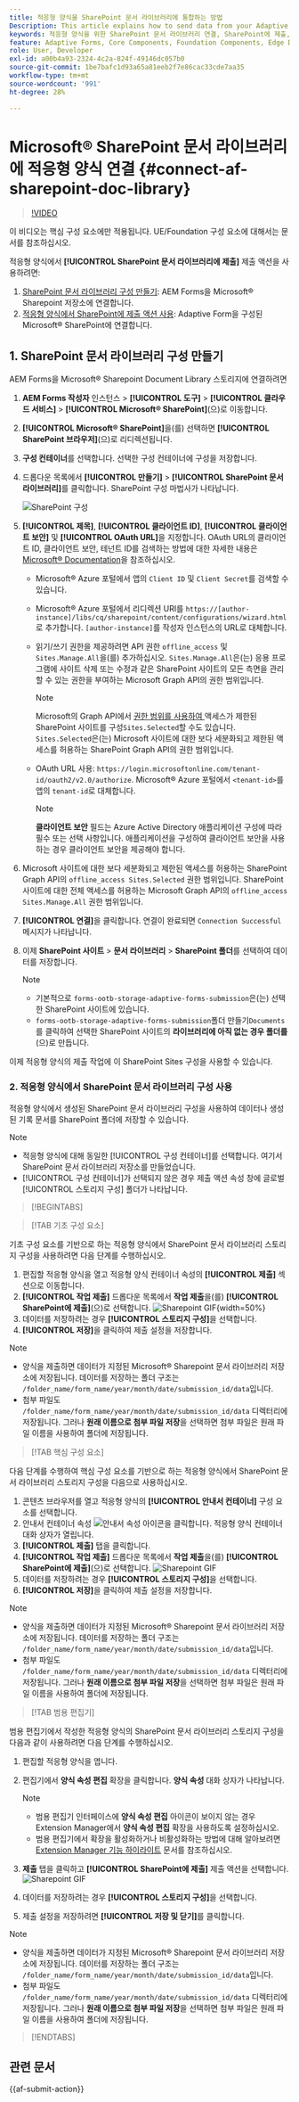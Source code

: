 ```yaml
---
title: 적응형 양식을 SharePoint 문서 라이브러리에 통합하는 방법
Description: This article explains how to send data from your Adaptive Form to a SharePoint  Document library when you submit the form.
keywords: 적응형 양식을 위한 SharePoint 문서 라이브러리 연결, SharePoint에 제출, SharePoint 문서 라이브러리 구성 만들기, 적응형 양식에서 SharePoint에 제출 액션을 사용, AEM Forms 데이터 모델 SharePoint 문서 라이브러리, Forms 데이터 모델 SharePoint 문서 라이브러리, Forms 데이터 모델을 SharePoint 문서 라이브러리에 통합
feature: Adaptive Forms, Core Components, Foundation Components, Edge Delivery Services
role: User, Developer
exl-id: a00b4a93-2324-4c2a-824f-49146dc057b0
source-git-commit: 1be7bafc1d93a65a81eeb2f7e86cac33cde7aa35
workflow-type: tm+mt
source-wordcount: '991'
ht-degree: 28%

---
```


# Microsoft® SharePoint 문서 라이브러리에 적응형 양식 연결 {#connect-af-sharepoint-doc-library}

>[!VIDEO](https://video.tv.adobe.com/v/3444368/formautomation-productivitytools-adaptiveforms--sharepointintegration-documentlibrary/?quality=12&learn=on)

<span> 이 비디오는 핵심 구성 요소에만 적용됩니다. UE/Foundation 구성 요소에 대해서는 문서를 참조하십시오.</span>


적응형 양식에서 **[!UICONTROL SharePoint 문서 라이브러리에 제출]** 제출 액션을 사용하려면:

1. [SharePoint 문서 라이브러리 구성 만들기](#1-create-a-sharepoint-document-library-configuration): AEM Forms을 Microsoft® Sharepoint 저장소에 연결합니다.
2. [적응형 양식에서 SharePoint에 제출 액션 사용](#2-use-sharepoint-document-library-configuration-in-an-adaptive-form): Adaptive Form을 구성된 Microsoft® SharePoint에 연결합니다.

## &#x200B;1. SharePoint 문서 라이브러리 구성 만들기

AEM Forms을 Microsoft® Sharepoint Document Library 스토리지에 연결하려면

1. **AEM Forms 작성자** 인스턴스 > **[!UICONTROL 도구]** > **[!UICONTROL 클라우드 서비스]** > **[!UICONTROL Microsoft® SharePoint]**(으)로 이동합니다.
1. **[!UICONTROL Microsoft® SharePoint]**&#x200B;을(를) 선택하면 **[!UICONTROL SharePoint 브라우저]**(으)로 리디렉션됩니다.
1. **구성 컨테이너**&#x200B;를 선택합니다. 선택한 구성 컨테이너에 구성을 저장합니다.
1. 드롭다운 목록에서 **[!UICONTROL 만들기]** > **[!UICONTROL SharePoint 문서 라이브러리]**&#x200B;를 클릭합니다. SharePoint 구성 마법사가 나타납니다.

   ![SharePoint 구성](/help/forms/assets/sharepoint_configuration.png)

1. **[!UICONTROL 제목]**, **[!UICONTROL 클라이언트 ID]**, **[!UICONTROL 클라이언트 보안]** 및 **[!UICONTROL OAuth URL]**&#x200B;을 지정합니다. OAuth URL의 클라이언트 ID, 클라이언트 보안, 테넌트 ID를 검색하는 방법에 대한 자세한 내용은 [Microsoft® Documentation](https://learn.microsoft.com/en-us/graph/auth-register-app-v2)을 참조하십시오.
   * Microsoft® Azure 포털에서 앱의 `Client ID` 및 `Client Secret`를 검색할 수 있습니다.
   * Microsoft® Azure 포털에서 리디렉션 URI를 `https://[author-instance]/libs/cq/sharepoint/content/configurations/wizard.html`로 추가합니다. `[author-instance]`를 작성자 인스턴스의 URL로 대체합니다.
   * 읽기/쓰기 권한을 제공하려면 API 권한 `offline_access` 및 `Sites.Manage.All`을(를) 추가하십시오. `Sites.Manage.All`은(는) 응용 프로그램에 사이트 삭제 또는 수정과 같은 SharePoint 사이트의 모든 측면을 관리할 수 있는 권한을 부여하는 Microsoft Graph API의 권한 범위입니다.

     >[!NOTE]
     >
     > Microsoft의 Graph API에서 [ 권한 범위를 사용하여 ](/help/forms/configure-sharepoint-site-limited-access.md)액세스가 제한된 SharePoint 사이트를 구성`Sites.Selected`할 수도 있습니다. `Sites.Selected`은(는) Microsoft 사이트에 대한 보다 세분화되고 제한된 액세스를 허용하는 SharePoint Graph API의 권한 범위입니다.

   * OAuth URL 사용: `https://login.microsoftonline.com/tenant-id/oauth2/v2.0/authorize`. Microsoft® Azure 포털에서 `<tenant-id>`를 앱의 `tenant-id`로 대체합니다.

     >[!NOTE]
     >
     > **클라이언트 보안** 필드는 Azure Active Directory 애플리케이션 구성에 따라 필수 또는 선택 사항입니다. 애플리케이션을 구성하여 클라이언트 보안을 사용하는 경우 클라이언트 보안을 제공해야 합니다.

1. Microsoft 사이트에 대한 보다 세분화되고 제한된 액세스를 허용하는 SharePoint Graph API의 `offline_access Sites.Selected` 권한 범위입니다. SharePoint 사이트에 대한 전체 액세스를 허용하는 Microsoft Graph API의 `offline_access Sites.Manage.All` 권한 범위입니다.
1. **[!UICONTROL 연결]**&#x200B;을 클릭합니다. 연결이 완료되면 `Connection Successful` 메시지가 나타납니다.

1. 이제 **SharePoint 사이트** > **문서 라이브러리** > **SharePoint 폴더**&#x200B;를 선택하여 데이터를 저장합니다.

   >[!NOTE]
   >
   >* 기본적으로 `forms-ootb-storage-adaptive-forms-submission`은(는) 선택한 SharePoint 사이트에 있습니다.
   >* `forms-ootb-storage-adaptive-forms-submission`폴더 만들기`Documents`를 클릭하여 선택한 SharePoint 사이트의 **라이브러리에 아직 없는 경우 폴더를**(으)로 만듭니다.

이제 적응형 양식의 제출 작업에 이 SharePoint Sites 구성을 사용할 수 있습니다.

### &#x200B;2. 적응형 양식에서 SharePoint 문서 라이브러리 구성 사용

적응형 양식에서 생성된 SharePoint 문서 라이브러리 구성을 사용하여 데이터나 생성된 기록 문서를 SharePoint 폴더에 저장할 수 있습니다.

>[!NOTE]
>
> * 적응형 양식에 대해 동일한 [!UICONTROL 구성 컨테이너]를 선택합니다. 여기서 SharePoint 문서 라이브러리 저장소를 만들었습니다.
> * [!UICONTROL 구성 컨테이너]가 선택되지 않은 경우 제출 액션 속성 창에 글로벌 [!UICONTROL 스토리지 구성] 폴더가 나타납니다.

>[!BEGINTABS]

>[!TAB 기초 구성 요소]

기초 구성 요소를 기반으로 하는 적응형 양식에서 SharePoint 문서 라이브러리 스토리지 구성을 사용하려면 다음 단계를 수행하십시오.

1. 편집할 적응형 양식을 열고 적응형 양식 컨테이너 속성의 **[!UICONTROL 제출]** 섹션으로 이동합니다.
1. **[!UICONTROL 작업 제출]** 드롭다운 목록에서 **작업 제출**&#x200B;을(를) **[!UICONTROL SharePoint에 제출]**(으)로 선택합니다.
   ![Sharepoint GIF](/help/forms/assets/submit-to-sharepoint-fc.png){width=50%}
1. 데이터를 저장하려는 경우 **[!UICONTROL 스토리지 구성]**&#x200B;을 선택합니다.
1. **[!UICONTROL 저장]**&#x200B;을 클릭하여 제출 설정을 저장합니다.

>[!NOTE]
>
> * 양식을 제출하면 데이터가 지정된 Microsoft® Sharepoint 문서 라이브러리 저장소에 저장됩니다. 데이터를 저장하는 폴더 구조는 `/folder_name/form_name/year/month/date/submission_id/data`입니다.
> * 첨부 파일도 `/folder_name/form_name/year/month/date/submission_id/data` 디렉터리에 저장됩니다. 그러나 **원래 이름으로 첨부 파일 저장**&#x200B;을 선택하면 첨부 파일은 원래 파일 이름을 사용하여 폴더에 저장됩니다.

>[!TAB 핵심 구성 요소]

다음 단계를 수행하여 핵심 구성 요소를 기반으로 하는 적응형 양식에서 SharePoint 문서 라이브러리 스토리지 구성을 다음으로 사용하십시오.

1. 콘텐츠 브라우저를 열고 적응형 양식의 **[!UICONTROL 안내서 컨테이너]** 구성 요소를 선택합니다.
1. 안내서 컨테이너 속성 ![안내서 속성](/help/forms/assets/configure-icon.svg) 아이콘을 클릭합니다. 적응형 양식 컨테이너 대화 상자가 열립니다.
1. **[!UICONTROL 제출]** 탭을 클릭합니다.
1. **[!UICONTROL 작업 제출]** 드롭다운 목록에서 **작업 제출**&#x200B;을(를) **[!UICONTROL SharePoint에 제출]**(으)로 선택합니다.
   ![Sharepoint GIF](/help/forms/assets/sharedrive-video.gif)
1. 데이터를 저장하려는 경우 **[!UICONTROL 스토리지 구성]**&#x200B;을 선택합니다.
1. **[!UICONTROL 저장]**&#x200B;을 클릭하여 제출 설정을 저장합니다.

>[!NOTE]
>
> * 양식을 제출하면 데이터가 지정된 Microsoft® Sharepoint 문서 라이브러리 저장소에 저장됩니다. 데이터를 저장하는 폴더 구조는 `/folder_name/form_name/year/month/date/submission_id/data`입니다.
> * 첨부 파일도 `/folder_name/form_name/year/month/date/submission_id/data` 디렉터리에 저장됩니다. 그러나 **원래 이름으로 첨부 파일 저장**&#x200B;을 선택하면 첨부 파일은 원래 파일 이름을 사용하여 폴더에 저장됩니다.

>[!TAB 범용 편집기]

범용 편집기에서 작성한 적응형 양식의 SharePoint 문서 라이브러리 스토리지 구성을 다음과 같이 사용하려면 다음 단계를 수행하십시오.

1. 편집할 적응형 양식을 엽니다.
1. 편집기에서 **양식 속성 편집** 확장을 클릭합니다.
**양식 속성** 대화 상자가 나타납니다.

   >[!NOTE]
   >
   > * 범용 편집기 인터페이스에 **양식 속성 편집** 아이콘이 보이지 않는 경우 Extension Manager에서 **양식 속성 편집** 확장을 사용하도록 설정하십시오.
   > * 범용 편집기에서 확장을 활성화하거나 비활성화하는 방법에 대해 알아보려면 [Extension Manager 기능 하이라이트](https://developer.adobe.com/uix/docs/extension-manager/feature-highlights/#enablingdisabling-extensions) 문서를 참조하십시오.

1. **제출** 탭을 클릭하고 **[!UICONTROL SharePoint에 제출]** 제출 액션을 선택합니다.
   ![Sharepoint GIF](/help/forms/assets/submit-to-sharepoint-ue.png)
1. 데이터를 저장하려는 경우 **[!UICONTROL 스토리지 구성]**&#x200B;을 선택합니다.
1. 제출 설정을 저장하려면 **[!UICONTROL 저장 및 닫기]**&#x200B;를 클릭합니다.

>[!NOTE]
>
> * 양식을 제출하면 데이터가 지정된 Microsoft® Sharepoint 문서 라이브러리 저장소에 저장됩니다. 데이터를 저장하는 폴더 구조는 `/folder_name/form_name/year/month/date/submission_id/data`입니다.
> * 첨부 파일도 `/folder_name/form_name/year/month/date/submission_id/data` 디렉터리에 저장됩니다. 그러나 **원래 이름으로 첨부 파일 저장**&#x200B;을 선택하면 첨부 파일은 원래 파일 이름을 사용하여 폴더에 저장됩니다.

>[!ENDTABS]

## 관련 문서

{{af-submit-action}}
